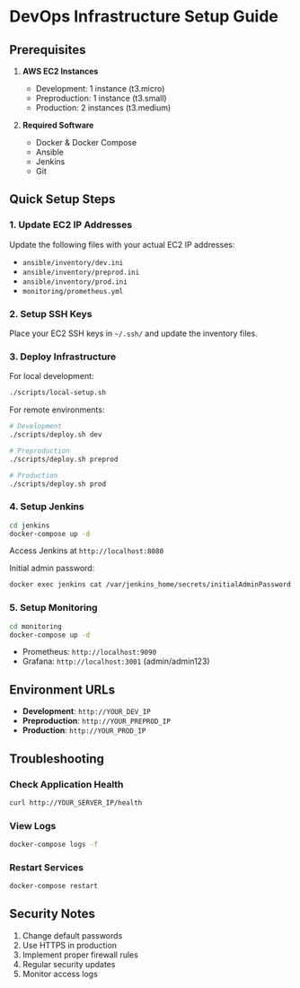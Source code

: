 # DevOps Infrastructure Setup Guide

## Prerequisites

1. **AWS EC2 Instances**
   - Development: 1 instance (t3.micro)
   - Preproduction: 1 instance (t3.small)
   - Production: 2 instances (t3.medium)

2. **Required Software**
   - Docker & Docker Compose
   - Ansible
   - Jenkins
   - Git

## Quick Setup Steps

### 1. Update EC2 IP Addresses

Update the following files with your actual EC2 IP addresses:
- `ansible/inventory/dev.ini`
- `ansible/inventory/preprod.ini`
- `ansible/inventory/prod.ini`
- `monitoring/prometheus.yml`

### 2. Setup SSH Keys

Place your EC2 SSH keys in `~/.ssh/` and update the inventory files.

### 3. Deploy Infrastructure

For local development:
```bash
./scripts/local-setup.sh
```

For remote environments:
```bash
# Development
./scripts/deploy.sh dev

# Preproduction
./scripts/deploy.sh preprod

# Production
./scripts/deploy.sh prod
```

### 4. Setup Jenkins

```bash
cd jenkins
docker-compose up -d
```

Access Jenkins at `http://localhost:8080`

Initial admin password:
```bash
docker exec jenkins cat /var/jenkins_home/secrets/initialAdminPassword
```

### 5. Setup Monitoring

```bash
cd monitoring
docker-compose up -d
```

- Prometheus: `http://localhost:9090`
- Grafana: `http://localhost:3001` (admin/admin123)

## Environment URLs

- **Development**: `http://YOUR_DEV_IP`
- **Preproduction**: `http://YOUR_PREPROD_IP`
- **Production**: `http://YOUR_PROD_IP`

## Troubleshooting

### Check Application Health
```bash
curl http://YOUR_SERVER_IP/health
```

### View Logs
```bash
docker-compose logs -f
```

### Restart Services
```bash
docker-compose restart
```

## Security Notes

1. Change default passwords
2. Use HTTPS in production
3. Implement proper firewall rules
4. Regular security updates
5. Monitor access logs
